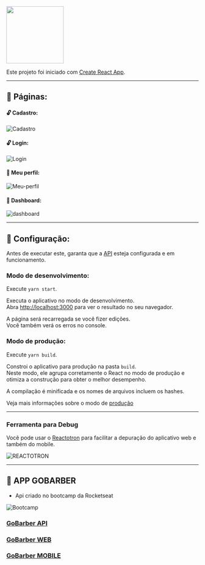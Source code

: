 <img src="https://s3.us-east-2.amazonaws.com/gobarber-img/logo.svg" height = "150"/>

Este projeto foi iniciado com [Create React App](https://github.com/facebook/create-react-app).

---

## :open_book: Páginas:

#### :unlock: Cadastro:

![Cadastro](https://github.com/fnoquiq/gobarber-web/blob/master/.github/create-account.gif)

#### :unlock: Login:

![Login](https://github.com/fnoquiq/gobarber-web/blob/master/.github/login.gif)

#### :closed_lock_with_key: Meu perfil:

![Meu-perfil](https://github.com/fnoquiq/gobarber-web/blob/master/.github/my-profile.gif)

#### :closed_lock_with_key: Dashboard:

![dashboard](https://github.com/fnoquiq/gobarber-web/blob/master/.github/dashboard.gif)

---

## :hammer: Configuração:

Antes de executar este, garanta que a [API](https://github.com/fnoquiq/gobarber-api) esteja configurada e em funcionamento.

### Modo de desenvolvimento:

Execute `yarn start`.

Executa o aplicativo no modo de desenvolvimento.<br />
Abra [http://localhost:3000](http://localhost:3000) para ver o resultado no seu navegador.

A página será recarregada se você fizer edições.<br />
Você também verá os erros no console.

### Modo de produção:

Execute `yarn build`.

Constroi o aplicativo para produção na pasta `build`.<br />
Neste modo, ele agrupa corretamente o React no modo de produção e otimiza a construção para obter o melhor desempenho.

A compilação é minificada e os nomes de arquivos incluem os hashes.<br />

Veja mais informações sobre o modo de [produção](https://facebook.github.io/create-react-app/docs/deployment)

---

### Ferramenta para Debug

Você pode usar o [Reactotron](https://github.com/infinitered/reactotron/releases) para facilitar a depuração do aplicativo web e também do mobile.

![REACTOTRON](https://github.com/fnoquiq/gobarber-web/blob/master/.github/reactotron.png)

---

## :rocket: APP GOBARBER

- Api criado no bootcamp da Rocketseat

![Bootcamp](https://rocketseat.com.br/static/images/update/bootcamp.svg)

### [GoBarber API](https://github.com/fnoquiq/gobarber-api)

### [GoBarber WEB](https://github.com/fnoquiq/gobarber-web)

### [GoBarber MOBILE](https://github.com/fnoquiq/gobarber-mobile)
